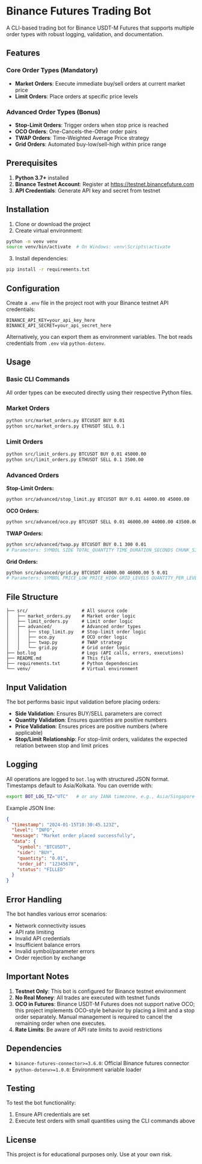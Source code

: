 # Binance Futures Trading Bot

A CLI-based trading bot for Binance USDT-M Futures that supports multiple order types with robust logging, validation, and documentation.

## Features

### Core Order Types (Mandatory)
- **Market Orders**: Execute immediate buy/sell orders at current market price
- **Limit Orders**: Place orders at specific price levels

### Advanced Order Types (Bonus)
- **Stop-Limit Orders**: Trigger orders when stop price is reached
- **OCO Orders**: One-Cancels-the-Other order pairs
- **TWAP Orders**: Time-Weighted Average Price strategy
- **Grid Orders**: Automated buy-low/sell-high within price range

## Prerequisites

1. **Python 3.7+** installed
2. **Binance Testnet Account**: Register at https://testnet.binancefuture.com
3. **API Credentials**: Generate API key and secret from testnet

## Installation

1. Clone or download the project
2. Create virtual environment:
```bash
python -m venv venv
source venv/bin/activate  # On Windows: venv\Scripts\activate
```

3. Install dependencies:
```bash
pip install -r requirements.txt
```

## Configuration

Create a `.env` file in the project root with your Binance testnet API credentials:
```
BINANCE_API_KEY=your_api_key_here
BINANCE_API_SECRET=your_api_secret_here
```

Alternatively, you can export them as environment variables. The bot reads credentials from `.env` via `python-dotenv`.

## Usage

### Basic CLI Commands

All order types can be executed directly using their respective Python files.

### Market Orders
```bash
python src/market_orders.py BTCUSDT BUY 0.01
python src/market_orders.py ETHUSDT SELL 0.1
```

### Limit Orders
```bash
python src/limit_orders.py BTCUSDT BUY 0.01 45000.00
python src/limit_orders.py ETHUSDT SELL 0.1 3500.00
```

### Advanced Orders

**Stop-Limit Orders:**
```bash
python src/advanced/stop_limit.py BTCUSDT BUY 0.01 44000.00 45000.00
```

**OCO Orders:**
```bash
python src/advanced/oco.py BTCUSDT SELL 0.01 46000.00 44000.00 43500.00
```

**TWAP Orders:**
```bash
python src/advanced/twap.py BTCUSDT BUY 0.1 300 0.01
# Parameters: SYMBOL SIDE TOTAL_QUANTITY TIME_DURATION_SECONDS CHUNK_SIZE
```

**Grid Orders:**
```bash
python src/advanced/grid.py BTCUSDT 44000.00 46000.00 5 0.01
# Parameters: SYMBOL PRICE_LOW PRICE_HIGH GRID_LEVELS QUANTITY_PER_LEVEL
```

## File Structure

```
├── src/                    # All source code
│   ├── market_orders.py    # Market order logic
│   ├── limit_orders.py     # Limit order logic
│   ├── advanced/           # Advanced order types
│   │   ├── stop_limit.py   # Stop-limit order logic
│   │   ├── oco.py          # OCO order logic
│   │   ├── twap.py         # TWAP strategy
│   │   └── grid.py         # Grid order logic
├── bot.log                 # Logs (API calls, errors, executions)
├── README.md               # This file
├── requirements.txt        # Python dependencies
└── venv/                   # Virtual environment
```

## Input Validation

The bot performs basic input validation before placing orders:

- **Side Validation**: Ensures BUY/SELL parameters are correct
- **Quantity Validation**: Ensures quantities are positive numbers
- **Price Validation**: Ensures prices are positive numbers (where applicable)
- **Stop/Limit Relationship**: For stop-limit orders, validates the expected relation between stop and limit prices

## Logging

All operations are logged to `bot.log` with structured JSON format. Timestamps default to Asia/Kolkata. You can override with:

```bash
export BOT_LOG_TZ="UTC"   # or any IANA timezone, e.g., Asia/Singapore
```

Example JSON line:

```json
{
  "timestamp": "2024-01-15T10:30:45.123Z",
  "level": "INFO",
  "message": "Market order placed successfully",
  "data": {
    "symbol": "BTCUSDT",
    "side": "BUY",
    "quantity": "0.01",
    "order_id": "12345678",
    "status": "FILLED"
  }
}
```

## Error Handling

The bot handles various error scenarios:
- Network connectivity issues
- API rate limiting
- Invalid API credentials
- Insufficient balance errors
- Invalid symbol/parameter errors
- Order rejection by exchange

## Important Notes

1. **Testnet Only**: This bot is configured for Binance testnet environment
2. **No Real Money**: All trades are executed with testnet funds
3. **OCO in Futures**: Binance USDT-M Futures does not support native OCO; this project implements OCO-style behavior by placing a limit and a stop order separately. Manual management is required to cancel the remaining order when one executes.
4. **Rate Limits**: Be aware of API rate limits to avoid restrictions

## Dependencies

- `binance-futures-connector>=3.6.0`: Official Binance futures connector
- `python-dotenv>=1.0.0`: Environment variable loader

## Testing

To test the bot functionality:

1. Ensure API credentials are set
2. Execute test orders with small quantities using the CLI commands above

## License

This project is for educational purposes only. Use at your own risk.